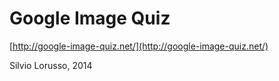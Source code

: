 # Google Image Quiz

[http://google-image-quiz.net/](http://google-image-quiz.net/)

Silvio Lorusso, 2014

